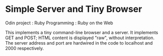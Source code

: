 # Simple Server and Tiny Browser

Odin project : Ruby Programming : Ruby on the Web

This implements a tiny command-line browser and a server.  It implements GET and POST; HTML content is displayed "raw", without interpretation.  The server address and port are hardwired in the code to localhost and 2000 respectively.
